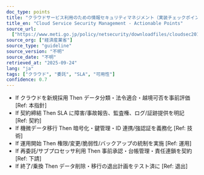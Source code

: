 ```yaml
---
doc_type: points
title: "クラウドサービス利用のための情報セキュリティマネジメント（実装チェックポイント）"
title_en: "Cloud Service Security Management - Actionable Points"
source_url:
  ["https://www.meti.go.jp/policy/netsecurity/downloadfiles/cloudsec2013fy.pdf"]
source_org: ["経済産業省"]
source_type: "guideline"
source_version: "不明"
source_date: "不明"
retrieved_at: "2025-09-24"
lang: "ja"
tags: ["クラウド", "委託", "SLA", "可用性"]
confidence: 0.7
---
```


- If クラウドを新規採用 Then データ分類・法令適合・越境可否を事前評価 [Ref: 本指針]
- If 契約締結 Then SLA に障害/事故報告、監査権、ログ/証跡提供を明記 [Ref: 契約]
- If 機微データ移行 Then 暗号化・鍵管理・ID 連携/強認証を義務化 [Ref: 技術]
- If 運用開始 Then 権限/変更/脆弱性/バックアップの統制を実施 [Ref: 運用]
- If 再委託/サブプロセッサ利用 Then 事前承認・台帳管理・責任連鎖を契約 [Ref: 下請]
- If 終了/乗換 Then データ削除・移行の退出計画をテスト済に [Ref: 退出]

